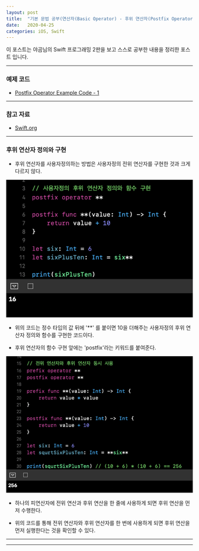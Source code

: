 ```yaml
---
layout: post
title:  "기본 문법 공부(연산자(Basic Operator) - 후위 연산자(Postfix Operator) 정의와 구현)"
date:   2020-04-25
categories: iOS, Swift
---
```


이 포스트는 야곰님의 Swift 프로그래밍 2판을 보고 스스로 공부한 내용을 정리한 포스트 입니다.

- - -

### 예제 코드

- [Postfix Operator Example Code - 1](https://github.com/VincentGeranium/Swift-Study/tree/master/2020-04-25-PostfixOperatorExampleCode-1.playground)

- - -

### 참고 자료

- [Swift.org](https://docs.swift.org/swift-book/LanguageGuide/AdvancedOperators.html)

- - -

### 후위 연산자 정의와 구현

- 후위 연산자를 사용자정의하는 방법은 사용자정의 전위 연산자를 구현한 것과 크게 다르지 않다.

<img width="1058" alt="basicOperatorImage-5" src="https://github.com/VincentGeranium/VincentGeranium.github.io/blob/master/assets/img/basicOperatorImage-5.png?raw=true">

- 위의 코드는 정수 타입의 값 뒤에 '**' 를 붙이면 10을 더해주는 사용자정의 후위 연산자 정의와 함수를 구현한 코드이다.

- 후위 연산자의 함수 구현 앞에는 'postfix'라는 키워드를 붙여준다.

<img width="1058" alt="basicOperatorImage-6" src="https://github.com/VincentGeranium/VincentGeranium.github.io/blob/master/assets/img/basicOperatorImage-6.png?raw=true">

- 하나의 피연산자에 전위 연산과 후위 연산을 한 줄에 사용하게 되면 후위 연산을 먼저 수행한다.

- 위의 코드를 통해 전위 연산자와 후위 연산자를 한 번에 사용하게 되면 후위 연산을 먼저 실행한다는 것을 확인할 수 있다.

- - -
- - -